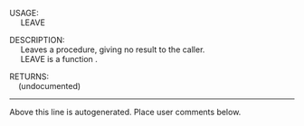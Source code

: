 USAGE:  
&nbsp;&nbsp;&nbsp;&nbsp;&nbsp;LEAVE&nbsp;&nbsp;  
  
DESCRIPTION:  
&nbsp;&nbsp;&nbsp;&nbsp;&nbsp;Leaves&nbsp;a&nbsp;procedure,&nbsp;giving&nbsp;no&nbsp;result&nbsp;to&nbsp;the&nbsp;caller.  
&nbsp;&nbsp;&nbsp;&nbsp;&nbsp;LEAVE&nbsp;is&nbsp;a&nbsp;function&nbsp;.  
  
RETURNS:  
&nbsp;&nbsp;&nbsp;&nbsp;(undocumented)  
___
Above this line is autogenerated. Place user comments below.
